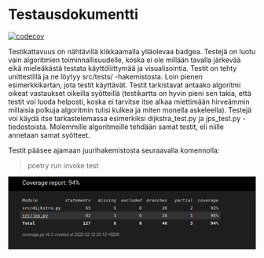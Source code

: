# Testausdokumentti
[![codecov](https://codecov.io/gh/mcdongo/tiraprojekti/branch/main/graph/badge.svg?token=GQKHKG6PZ4)](https://codecov.io/gh/mcdongo/tiraprojekti)

Testikattavuus on nähtävillä klikkaamalla ylläolevaa badgea. Testejä on luotu vain algoritmien toiminnallisuudelle, koska ei ole millään tavalla järkevää eikä mieleäkästä testata käyttöliittymää ja visualisointia. Testit on tehty unittestillä ja ne löytyy src/tests/ -hakemistosta. Loin pienen esimerkkikartan, jota testit käyttävät. Testit tarkistavat antaako algoritmi oikeat vastaukset oikeilla syötteillä (testikartta on hyvin pieni sen takia, että testit voi luoda helposti, koska ei tarvitse itse alkaa miettimään hirveämmin millaisia polkuja algoritmin tulisi kulkea ja miten monella askeleella). Testejä voi käydä itse tarkastelemassa esimerkiksi dijkstra_test.py ja jps_test.py -tiedostoista. Molemmille algoritmeille tehdään samat testit, eli niille annetaan samat syötteet.

Testit pääsee ajamaan juurihakemistosta seuraavalla komennolla:

> poetry run invoke test

![coverage-report](/documentation/coverage_report.png)